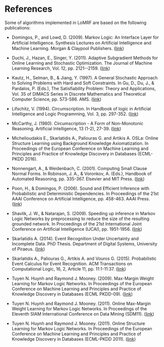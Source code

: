 # References

Some of algorithms implemented in LoMRF are based on the following publications:

* Domingos, P., and Lowd, D. (2009). Markov Logic: An Interface Layer for Artificial Intelligence. Synthesis Lectures on Artiﬁcial Intelligence and Machine Learning. Morgan & Claypool Publishers. ([link](http://www.morganclaypool.com/doi/abs/10.2200/S00206ED1V01Y200907AIM007))

* Duchi, J., Hazan, E., Singer, Y. (2011). Adaptive Subgradient Methods for Online Learning and Stochastic Optimization. The Journal of Machine Learning Research, Vol. 12, pp. 2121--2159. ([link](http://jmlr.org/papers/v12/duchi11a.html))

* Kautz, H., Selman, B., & Jiang, Y. (1997). A General Stochastic Approach to Solving Problems with Hard and Soft Constraints. In Gu, D., Du, J., & Pardalos, P. (Eds.), The Satisﬁability Problem: Theory and Applications, Vol. 35 of DIMACS Series in Discrete Mathematics and Theoretical Computer Science, pp. 573-586. AMS. ([link](https://cs.rochester.edu/u/kautz/papers/maxsatDIMACSfinal.ps))

* Lifschitz, V. (1994). Circumscription. In Handbook of logic in Artificial Intelligence and Logic Programming, Vol. 3, pp. 297-352. ([link](http://www.jstor.org/stable/420980))

* McCarthy, J. (1980). Circumscription - A Form of Non-Monotonic Reasoning. Artificial Intelligence, 13 (1-2), 27-39. ([link](http://www-formal.stanford.edu/jmc/circumscription.ps))

* Michelioudakis E., Skarlatidis A., Paliouras G. and Artikis A. OSLa: Online Structure Learning using Background Knowledge Axiomatization. In Proceedings of the European Conference on Machine Learning and Principles and Practice of Knowledge Discovery in Databases (ECML-PKDD 2016).

* Nonnengart, A., & Weidenbach, C. (2001). Computing Small Clause Normal Forms. In Robinson, J. A., & Voronkov, A. (Eds.), Handbook of Automated Reasoning, pp. 335-367. Elsevier and MIT Press. ([link](http://people.mpi-inf.mpg.de/~weidenb/publications/handbook99small.ps.gz))

* Poon, H., & Domingos, P. (2006). Sound and Efficient Inference with Probabilistic and Deterministic Dependencies. In Proceedings of the 21st AAAI Conference on Artificial Intelligence, pp. 458-463. AAAI Press. ([link](http://homes.cs.washington.edu/~pedrod/papers/aaai06a.pdf))

* Shavlik, J. W., & Natarajan, S. (2009). Speeding up inference in Markov Logic Networks by preprocessing to reduce the size of the resulting grounded network. In Proceedings of the 21st International Joint Conference on Artificial Intelligence (IJCAI), pp. 1951-1956. ([link](https://alchemy.cs.washington.edu/papers/pdfs/shavlik-natarajan09.pdf))

* Skarlatidis A. (2014). Event Recognition Under Uncertainty and Incomplete Data. PhD Thesis. Department of Digital Systems, University of Piraeus. ([link](http://hdl.handle.net/10442/hedi/35692))

* Skarlatidis A., Paliouras G., Artikis A. and Vouros G. (2015). Probabilistic Event Calculus for Event Recognition. ACM Transactions on Computational Logic, 16, 2, Article 11, pp. 11:1-11:37. ([link](http://dx.doi.org/10.1145/2699916))

* Tuyen N. Huynh and Raymond J. Mooney. (2009). Max-Margin Weight Learning for Markov Logic Networks. In Proceedings of the European Conference on Machine Learning and Principles and Practice of Knowledge Discovery in Databases (ECML PKDD-09). ([link](http://www.ai.sri.com/~huynh/papers/huynh_mooney_ecmlpkdd09.pdf))

* Tuyen N. Huynh and Raymond J. Mooney. (2011). Online Max-Margin Weight Learning for Markov Logic Networks. In Proceedings of the Eleventh SIAM International Conference on Data Mining (SDM11). ([link](http://www.ai.sri.com/~huynh/papers/huynh_mooney_sdm11.pdf))

* Tuyen N. Huynh and Raymond J. Mooney. (2011). Online Structure Learning for Markov Logic Networks. In Proceedings of the European Conference on Machine Learning and Principles and Practice of Knowledge Discovery in Databases (ECML-PKDD 2011). ([link](http://www.ai.sri.com/~huynh/papers/huynh_mooney_ecml11.pdf))
